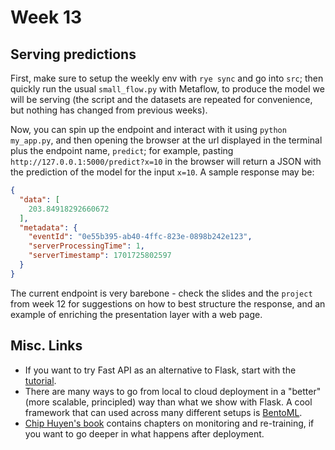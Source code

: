# Week 13

## Serving predictions

First, make sure to setup the weekly env with `rye sync` and go into `src`; then quickly run the usual `small_flow.py` with Metaflow, to produce the model we will be serving (the script and the datasets are repeated for convenience, but nothing has changed from previous weeks).

Now, you can spin up the endpoint and interact with it using `python my_app.py`, and then opening the browser at the url displayed in the terminal plus the endpoint name, `predict`; for example, pasting `http://127.0.0.1:5000/predict?x=10` in the browser will return a JSON with the prediction of the model for the input `x=10`. A sample response may be:

```json
{
  "data": [
    203.84918292660672
  ],
  "metadata": {
    "eventId": "0e55b395-ab40-4ffc-823e-0898b242e123",
    "serverProcessingTime": 1,
    "serverTimestamp": 1701725802597
  }
}
```

The current endpoint is very barebone - check the slides and the `project` from week 12 for suggestions on how to best structure the response, and an example of enriching the presentation layer with a web page.

## Misc. Links

* If you want to try Fast API as an alternative to Flask, start with the [tutorial](https://fastapi.tiangolo.com/tutorial/).
* There are many ways to go from local to cloud deployment in a "better" (more scalable, principled) way than what we show with Flask. A cool framework that can used across many different setups is [BentoML](https://www.bentoml.com/).
* [Chip Huyen's book](https://www.amazon.com/Designing-Machine-Learning-Systems-Production-Ready/dp/1098107969) contains chapters on monitoring and re-training, if you want to go deeper in what happens after deployment.

